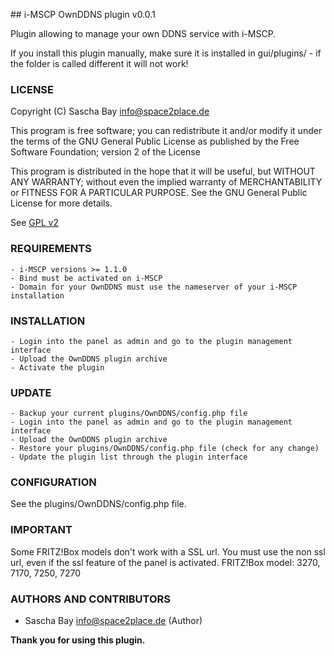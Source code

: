 ## i-MSCP OwnDDNS plugin v0.0.1

Plugin allowing to manage your own DDNS service with i-MSCP.

If you install this plugin manually, make sure it is installed in
gui/plugins/ - if the folder is called different it will not work!

### LICENSE

Copyright (C) Sascha Bay <info@space2place.de>

This program is free software; you can redistribute it and/or modify
it under the terms of the GNU General Public License as published by
the Free Software Foundation; version 2 of the License

This program is distributed in the hope that it will be useful,
but WITHOUT ANY WARRANTY; without even the implied warranty of
MERCHANTABILITY or FITNESS FOR A PARTICULAR PURPOSE.  See the
GNU General Public License for more details.

See [GPL v2](http://www.gnu.org/licenses/gpl-2.0.html "GPL v2")

### REQUIREMENTS

	- i-MSCP versions >= 1.1.0
	- Bind must be activated on i-MSCP
	- Domain for your OwnDDNS must use the nameserver of your i-MSCP installation

### INSTALLATION

	- Login into the panel as admin and go to the plugin management interface
	- Upload the OwnDDNS plugin archive
	- Activate the plugin
	
### UPDATE

	- Backup your current plugins/OwnDDNS/config.php file
	- Login into the panel as admin and go to the plugin management interface
	- Upload the OwnDDNS plugin archive
	- Restore your plugins/OwnDDNS/config.php file (check for any change)
	- Update the plugin list through the plugin interface
	
### CONFIGURATION

See the plugins/OwnDDNS/config.php file.

### IMPORTANT
Some FRITZ!Box models don't work with a SSL url. You must use the non ssl url, even if the ssl feature of the panel is activated.
FRITZ!Box model: 3270, 7170, 7250, 7270

### AUTHORS AND CONTRIBUTORS

 - Sascha Bay <info@space2place.de> (Author)

**Thank you for using this plugin.**
